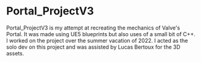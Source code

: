 # Portal_ProjectV3

Portal_ProjectV3 is my attempt at recreating the mechanics of Valve's Portal.
It was made using UE5 blueprints but also uses of a small bit of C++.
I worked on the project over the summer vacation of 2022.
I acted as the solo dev on this project and was assisted by Lucas Bertoux for the 3D assets.
